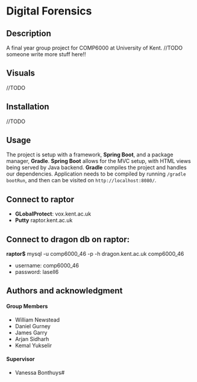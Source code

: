 # Digital Forensics
## Description
A final year group project for COMP6000 at University of Kent.
//TODO someone write more stuff here!!

## Visuals
//TODO

## Installation
//TODO

## Usage
The project is setup with a framework, **Spring Boot**, and a package manager, **Gradle**.
**Spring Boot** allows for the MVC setup, with HTML views being served by Java backend.
**Gradle** compiles the project and handles our dependencies.
Application needs to be compiled by running `/gradle bootRun`, and then can be visited on `http://localhost:8080/`.

## Connect to raptor
* **GLobalProtect**: vox.kent.ac.uk
* **Putty** raptor.kent.ac.uk

## Connect to dragon db on raptor:
**raptor$** mysql -u comp6000_46 -p -h dragon.kent.ac.uk comp6000_46
* username: comp6000_46
* password: lasell6

## Authors and acknowledgment
#### Group Members
* William Newstead
* Daniel Gurney
* James Garry
* Arjan Sidharh
* Kemal Yukselir
#### Supervisor
* Vanessa Bonthuys#
